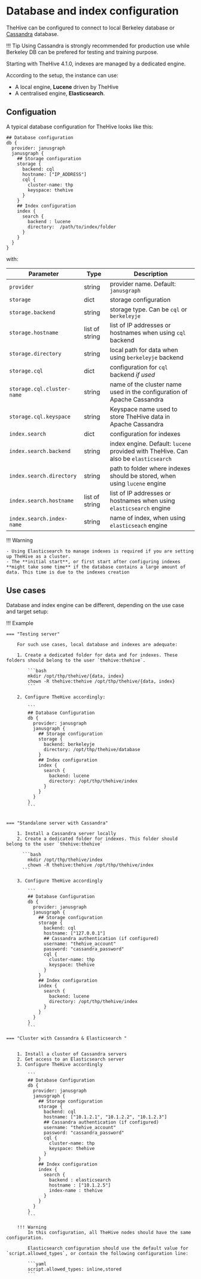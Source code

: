 # Database and index configuration

TheHive can be configured to connect to local Berkeley database or [Cassandra](https://cassandra.apache.org/) database. 

!!! Tip
    Using Cassandra is strongly recommended for production use while Berkeley DB can be prefered for testing and training purpose.


Starting with TheHive 4.1.0, indexes are managed by a dedicated engine. 

According to the setup, the instance can use:

-  A local engine, **Lucene** driven by TheHive
-  A centralised engine, **Elasticsearch**.


## Configuation 


A typical database configuration for TheHive looks like this:

```
## Database configuration
db {
  provider: janusgraph
  janusgraph {
    ## Storage configuration
    storage {
      backend: cql
      hostname: ["IP_ADDRESS"]
      cql {
        cluster-name: thp
        keyspace: thehive
      }
    }
    ## Index configuration
    index {
      search {
        backend : lucene
        directory:  /path/to/index/folder
      }
    }
  }
}
```

with: 

| Parameter                   | Type           |  Description               |
| --------------------------- | -------------- | ---------------------------| 
| `provider`                  | string         | provider name. Default: `janusgraph` | 
| `storage`                   | dict           | storage configuration                |
| `storage.backend`           | string         | storage type. Can be `cql` or `berkeleyje` |
| `storage.hostname`          | list of string | list of IP addresses or hostnames when using `cql` backend  |
| `storage.directory`         | string         | local path for data when using `berkeleyje` backend  |
| `storage.cql`               | dict           | configuration for `cql` backend _if used_                |
| `storage.cql.cluster-name`  | string         | name of the cluster name used in the configuration of Apache Cassandra |
| `storage.cql.keyspace`      | string         | Keyspace name used to store TheHive data in Apache Cassandra |
| `index.search`              | dict           | configuration for indexes                |
| `index.search.backend`      | string         | index engine. Default: `lucene` provided with TheHive. Can also be `elasticsearch`  |
| `index.search.directory`    | string         | path to folder where indexes should be stored, when using `lucene` engine           |
| `index.search.hostname`     | list of string | list of IP addresses or hostnames when using `elasticsearch` engine           |
| `index.search.index-name`   | string         | name of index, when using `elasticseach` engine           |



!!! Warning

    - Using Elasticsearch to manage indexes is required if you are setting up TheHive as a cluster.
    - The **initial start**, or first start after configuring indexes **might take some time** if the database contains a large amount of data. This time is due to the indexes creation

## Use cases

Database and index engine can be different, depending on the use case and target setup:


!!! Example

    === "Testing server"

        For such use cases, local database and indexes are adequate:

        1. Create a dedicated folder for data and for indexes. These folders should belong to the user `thehive:thehive`.

            ```bash
            mkdir /opt/thp/thehive/{data, index}
            chown -R thehive:thehive /opt/thp/thehive/{data, index}
            ```
        
        2. Configure TheHive accordingly: 

            ```
            ## Database Configuration
            db {
              provider: janusgraph
              janusgraph {
                ## Storage configuration
                storage {
                  backend: berkeleyje
                  directory: /opt/thp/thehive/database
                }
                ## Index configuration
                index {
                  search {
                    backend: lucene
                    directory: /opt/thp/thehive/index
                  }
                }
              }
            }
            ```


    === "Standalone server with Cassandra" 

        1. Install a Cassandra server locally
        2. Create a dedicated folder for indexes. This folder should belong to the user `thehive:thehive`

          ```bash
            mkdir /opt/thp/thehive/index
            chown -R thehive:thehive /opt/thp/thehive/index
          ```

        3. Configure TheHive accordingly 

            ```
            ## Database Configuration
            db {
              provider: janusgraph
              janusgraph {
                ## Storage configuration
                storage {
                  backend: cql
                  hostname: ["127.0.0.1"]
                  ## Cassandra authentication (if configured)
                  username: "thehive_account"
                  password: "cassandra_password"
                  cql {
                    cluster-name: thp
                    keyspace: thehive
                  }
                }
                ## Index configuration
                index {
                  search {
                    backend: lucene
                    directory: /opt/thp/thehive/index
                  }
                }
              }
            }
            ```

    === "Cluster with Cassandra & Elasticsearch " 


        1. Install a cluster of Cassandra servers
        2. Get access to an Elasticsearch server
        3. Configure TheHive accordingly

            ```
            ## Database Configuration
            db {
              provider: janusgraph
              janusgraph {
                ## Storage configuration
                storage {
                  backend: cql
                  hostname: ["10.1.2.1", "10.1.2.2", "10.1.2.3"]
                  ## Cassandra authentication (if configured)
                  username: "thehive_account"
                  password: "cassandra_password"
                  cql {
                    cluster-name: thp
                    keyspace: thehive
                  }
                }
                ## Index configuration
                index {
                  search {
                    backend : elasticsearch
                    hostname : ["10.1.2.5"]
                    index-name : thehive
                  }
                }
              }
            }                
            ```

        !!! Warning
            In this configuration, all TheHive nodes should have the same configuration.
            
            Elasticsearch configuration should use the default value for `script.allowed_types`, or contain the following configuration line: 

            ```yaml
            script.allowed_types: inline,stored
            ```


